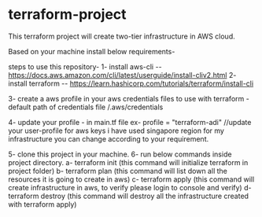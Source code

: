 # terraform-project

This terraform project will create two-tier infrastructure in AWS cloud.

Based on your machine install below requirements-

steps to use this repository-
1- install aws-cli -- https://docs.aws.amazon.com/cli/latest/userguide/install-cliv2.html
2- install terraform -- https://learn.hashicorp.com/tutorials/terraform/install-cli

3- create a aws profile in your aws credentials files to use with terraform -
default path of credentials file <userhome>/.aws/credentials

4- update your profile -  in main.tf file ex-   profile = "terraform-adi" //update your user-profile for aws keys
i have used singapore region for my infrastructure you can change according to your requirement.

5- clone this project in your machine.
6- run below commands inside project directory.
a- terraform init (this command will initialize terraform in project folder)
b- terraform plan  (this command will list down all the resources it is going to create in aws)
c- terraform apply (this command will create infrastructure in aws, to verify please login to console and verify)
d- terraform destroy (this command will destroy all the infrastructure created with terraform apply)
  
  
  
